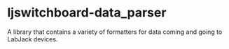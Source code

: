 # ljswitchboard-data_parser
A  library that contains a variety of formatters for data coming and going to LabJack devices.
